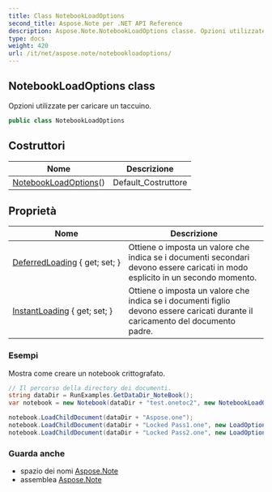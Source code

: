 ```yaml
---
title: Class NotebookLoadOptions
second_title: Aspose.Note per .NET API Reference
description: Aspose.Note.NotebookLoadOptions classe. Opzioni utilizzate per caricare un taccuino.
type: docs
weight: 420
url: /it/net/aspose.note/notebookloadoptions/
---
```

## NotebookLoadOptions class

Opzioni utilizzate per caricare un taccuino.

```csharp
public class NotebookLoadOptions
```

## Costruttori

| Nome | Descrizione |
| --- | --- |
| [NotebookLoadOptions](notebookloadoptions/)() | Default_Costruttore |

## Proprietà

| Nome | Descrizione |
| --- | --- |
| [DeferredLoading](../../aspose.note/notebookloadoptions/deferredloading/) { get; set; } | Ottiene o imposta un valore che indica se i documenti secondari devono essere caricati in modo esplicito in un secondo momento. |
| [InstantLoading](../../aspose.note/notebookloadoptions/instantloading/) { get; set; } | Ottiene o imposta un valore che indica se i documenti figlio devono essere caricati durante il caricamento del documento padre. |

### Esempi

Mostra come creare un notebook crittografato.

```csharp
// Il percorso della directory dei documenti.
string dataDir = RunExamples.GetDataDir_NoteBook();
var notebook = new Notebook(dataDir + "test.onetoc2", new NotebookLoadOptions() { DeferredLoading = true });

notebook.LoadChildDocument(dataDir + "Aspose.one");  
notebook.LoadChildDocument(dataDir + "Locked Pass1.one", new LoadOptions() { DocumentPassword = "pass" });
notebook.LoadChildDocument(dataDir + "Locked Pass2.one", new LoadOptions() { DocumentPassword = "pass2" });
```

### Guarda anche

* spazio dei nomi [Aspose.Note](../../aspose.note/)
* assemblea [Aspose.Note](../../)


